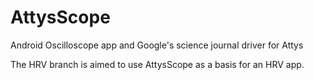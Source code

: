 # AttysScope
Android Oscilloscope app and Google's science journal driver for Attys

The HRV branch is aimed to use AttysScope as a basis for an HRV app.
